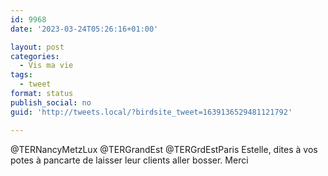```yaml
---
id: 9968
date: '2023-03-24T05:26:16+01:00'

layout: post
categories:
  - Vis ma vie
tags:
  - tweet
format: status
publish_social: no
guid: 'http://tweets.local/?birdsite_tweet=1639136529481121792'

---
```


@TERNancyMetzLux @TERGrandEst @TERGrdEstParis Estelle, dites à vos potes à pancarte de laisser leur clients aller bosser. Merci
